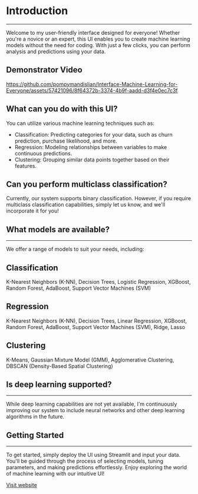 # **Introduction**
---
Welcome to my user-friendly interface designed for everyone! Whether you're a novice or an expert, this UI enables you to create machine learning models without the need for coding. With just a few clicks, you can perform analysis and predictions using your data.

**Demonstrator Video**
----
https://github.com/pompymandislian/Interface-Machine-Learning-for-Everyone/assets/57421096/8f64372b-3374-4b9f-aadd-d3f4e0ec7c3f

**What can you do with this UI?**
---
You can utilize various machine learning techniques such as:

- Classification: Predicting categories for your data, such as churn prediction, purchase likelihood, and more.
- Regression: Modeling relationships between variables to make continuous predictions.
- Clustering: Grouping similar data points together based on their features.

**Can you perform multiclass classification?**
---
Currently, our system supports binary classification. However, if you require multiclass classification capabilities, simply let us know, and we'll incorporate it for you!

## **What models are available?**
---
We offer a range of models to suit your needs, including:

**Classification**
  ---------
K-Nearest Neighbors (K-NN), Decision Trees, Logistic Regression, XGBoost, Random Forest, AdaBoost, Support Vector Machines (SVM)

**Regression**
  ---------
K-Nearest Neighbors (K-NN), Decision Trees, Linear Regression, XGBoost, Random Forest, AdaBoost, Support Vector Machines (SVM), Ridge, Lasso

**Clustering**
  ---------
K-Means, Gaussian Mixture Model (GMM), Agglomerative Clustering, DBSCAN (Density-Based Spatial Clustering)

## **Is deep learning supported?**
---
While deep learning capabilities are not yet available, I'm continuously improving our system to include neural networks and other deep learning algorithms in the future.

## **Getting Started**
-----
To get started, simply deploy the UI using Streamlit and input your data. You'll be guided through the process of selecting models, tuning parameters, and making predictions effortlessly.
Enjoy exploring the world of machine learning with our intuitive UI!

[Visit website](https://interface-machine-learning-for-everyone-zqm7h729a7bwnuvcdvcjzt.streamlit.app/)


